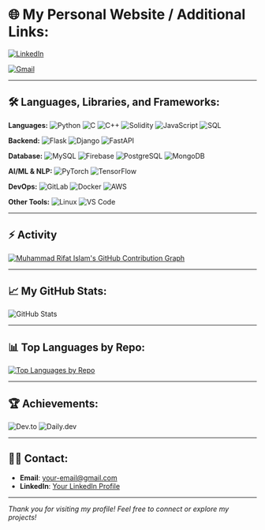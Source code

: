 # 🌐 My Personal Website / Additional Links:
<!--[![Personal Site](https://img.shields.io/badge/-Personal%20Site-blue?style=flat-square&logo=google-chrome)](https://yourwebsite.com)-->
<!--[![Stack Overflow](https://img.shields.io/badge/-Stack%20Overflow-FE7A16?style=flat-square&logo=stackoverflow&logoColor=white)](https://stackoverflow.com/users/your-id)-->
[![LinkedIn](https://img.shields.io/badge/-LinkedIn-blue?style=flat-square&logo=linkedin&logoColor=white)](https://www.linkedin.com/in/muhammad-rifat-islam-9ab376230/)
<!--[![AskUbuntu](https://img.shields.io/badge/-Ask%20Ubuntu-DD4814?style=flat-square&logo=ubuntu&logoColor=white)](https://askubuntu.com/users/your-id)-->
[![Gmail](https://img.shields.io/badge/-Gmail-D14836?style=flat-square&logo=gmail&logoColor=white)](mailto:rifat010bushral@gmail.com)

---

## 🛠️ Languages, Libraries, and Frameworks:

**Languages:**
![Python](https://img.shields.io/badge/-Python-3776AB?style=flat-square&logo=python&logoColor=white)
![C](https://img.shields.io/badge/-C-A8B9CC?style=flat-square&logo=c&logoColor=white)
![C++](https://img.shields.io/badge/-C++-00599C?style=flat-square&logo=c%2B%2B&logoColor=white)
![Solidity](https://img.shields.io/badge/-Solidity-363636?style=flat-square&logo=ethereum&logoColor=white)
![JavaScript](https://img.shields.io/badge/-JavaScript-F7DF1E?style=flat-square&logo=javascript&logoColor=black)
![SQL](https://img.shields.io/badge/-SQL-4479A1?style=flat-square&logo=mysql&logoColor=white)

**Backend:**
![Flask](https://img.shields.io/badge/-Flask-000000?style=flat-square&logo=flask&logoColor=white)
![Django](https://img.shields.io/badge/-Django-092E20?style=flat-square&logo=django&logoColor=white)
![FastAPI](https://img.shields.io/badge/-FastAPI-009688?style=flat-square&logo=fastapi&logoColor=white)

**Database:**
![MySQL](https://img.shields.io/badge/-MySQL-4479A1?style=flat-square&logo=mysql&logoColor=white)
![Firebase](https://img.shields.io/badge/-Firebase-FFCA28?style=flat-square&logo=firebase&logoColor=white)
![PostgreSQL](https://img.shields.io/badge/-PostgreSQL-336791?style=flat-square&logo=postgresql&logoColor=white)
![MongoDB](https://img.shields.io/badge/-MongoDB-47A248?style=flat-square&logo=mongodb&logoColor=white)

**AI/ML & NLP:**
![PyTorch](https://img.shields.io/badge/-PyTorch-EE4C2C?style=flat-square&logo=pytorch&logoColor=white)
![TensorFlow](https://img.shields.io/badge/-TensorFlow-FF6F00?style=flat-square&logo=tensorflow&logoColor=white)

**DevOps:**
![GitLab](https://img.shields.io/badge/-GitLab-FC6D26?style=flat-square&logo=gitlab&logoColor=white)
![Docker](https://img.shields.io/badge/-Docker-2496ED?style=flat-square&logo=docker&logoColor=white)
![AWS](https://img.shields.io/badge/-AWS-232F3E?style=flat-square&logo=amazon-aws&logoColor=white)

**Other Tools:**
![Linux](https://img.shields.io/badge/-Linux-FCC624?style=flat-square&logo=linux&logoColor=black)
![VS Code](https://img.shields.io/badge/-VS%20Code-007ACC?style=flat-square&logo=visual-studio-code&logoColor=white)

---

## ⚡ Activity

[![Muhammad Rifat Islam's GitHub Contribution Graph](https://github-readme-activity-graph.cyclic.app/graph?username=Md-Rifat-Islam&theme=react-dark&area=true&hide_border=true)](https://github.com/Md-Rifat-Islam)

---

## 📈 My GitHub Stats:

![GitHub Stats](https://github-readme-stats.vercel.app/api?username=Md-Rifat-Islam&show_icons=true&theme=radical)

<!--- **Total Stars Earned**: 2  
- **Total Commits (2024)**: 338  
- **Total PRs**: 1  
- **Total Issues**: 10  
- **Total Contributions**: 1,254  
- **Current Streak**: 5 days  
- **Longest Streak**: 13 days  -->

---

## 📊 Top Languages by Repo:

[![Top Languages by Repo](https://github-readme-stats.vercel.app/api/top-langs/?username=Md-Rifat-Islam&layout=compact&theme=radical)](https://github.com/Md-Rifat-Islam)

---

## 🏆 Achievements:

![Dev.to](https://img.shields.io/badge/-Dev.to-0A0A0A?style=flat-square&logo=dev.to&logoColor=white)
![Daily.dev](https://img.shields.io/badge/-Daily.dev-000000?style=flat-square&logo=daily.dev&logoColor=white)

---

## 👨‍💻 Contact:

- **Email**: [your-email@gmail.com](mailto:rifat010bushra@gmail.com)
- **LinkedIn**: [Your LinkedIn Profile]([https://linkedin.com/in/your-profile](https://www.linkedin.com/in/muhammad-rifat-islam-9ab376230/))

---

*Thank you for visiting my profile! Feel free to connect or explore my projects!*
